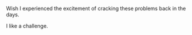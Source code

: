 Wish I experienced the excitement of cracking these problems back in the days.

I like a challenge.
